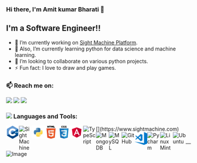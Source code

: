 ### Hi there, I'm Amit kumar Bharati 👋

## I'm a Software Engineer!!

- 🔭 I’m currently working on [Sight Machine Platform](https://sightmachine.com/).
- 🌱 Also, I’m currently learning python for data science and machine learning.
- 👯 I’m looking to collaborate on various python projects.
- ⚡ Fun fact: I love to draw and play games.

### 📫 Reach me on: 

  <a href="https://github.com/akb9115"><img src="https://img.icons8.com/nolan/64/github.png" width='50px'/></a>
  <a href="mailto: akb9115@gmail.com"><img src="https://img.icons8.com/fluent/64/000000/gmail.png" width="50"/></a>
  <a href="https://www.linkedin.com/in/amit-bharati-4aa936168/"><img src="https://img.icons8.com/cute-clipart/64/000000/linkedin.png" width='50'/></a>
  
### <img src="https://img.icons8.com/nolan/64/wrench.png" width="25"/> Languages and Tools:

<img align="left" alt="C++" width="35px" src="https://raw.githubusercontent.com/github/explore/80688e429a7d4ef2fca1e82350fe8e3517d3494d/topics/cpp/cpp.png" />
[<img align="left" alt="Sight Machine" width="35px" src= "https://pbs.twimg.com/profile_images/1032033528324603904/ejV1uR7X_400x400.jpg" />](https://www.sightmachine.com)
<img align="left" alt="Python" width="35px" src="https://raw.githubusercontent.com/github/explore/80688e429a7d4ef2fca1e82350fe8e3517d3494d/topics/python/python.png" />
<img align="left" alt="HTML5" width="35px" src="https://raw.githubusercontent.com/github/explore/80688e429a7d4ef2fca1e82350fe8e3517d3494d/topics/html/html.png" />
<img align="left" alt="CSS3" width="35px" src="https://raw.githubusercontent.com/github/explore/80688e429a7d4ef2fca1e82350fe8e3517d3494d/topics/css/css.png" />
<img align="left" alt="Angular" width="35px" src="https://raw.githubusercontent.com/github/explore/80688e429a7d4ef2fca1e82350fe8e3517d3494d/topics/angular/angular.png" />
<img align="left" alt="TypeScript" width="35px" src= "https://img.icons8.com/color/48/000000/typescript.png" />
<img align="left" alt="MongoDB" width="35px" src="https://img.icons8.com/color/48/000000/mongodb.png" />
<img align="left" alt="MySQL" width="35px" src="https://img.icons8.com/ios-filled/50/000000/mysql-logo.png" />
<img align="left" alt="GitHub" width="35px" src="https://img.icons8.com/fluent/48/000000/github.png" />
<img align="left" alt="Visual Studio Code" width="35px" src="https://raw.githubusercontent.com/github/explore/80688e429a7d4ef2fca1e82350fe8e3517d3494d/topics/visual-studio-code/visual-studio-code.png" />
<img align="left" alt="Pycharm" width="35px" src= "https://img.icons8.com/color/35/000000/pycharm.png" />
<img align="left" alt="Linux Mint" width="35px" src= "https://img.icons8.com/color/48/000000/linux-mint.png" />
<img align="left" alt="Ubuntu" width="35px" src= "https://img.icons8.com/color/48/000000/ubuntu.png" />

<br>
<br>

---
![Image](https://github-readme-stats.vercel.app/api/top-langs/?username=akb9115&theme=tokyonight)
